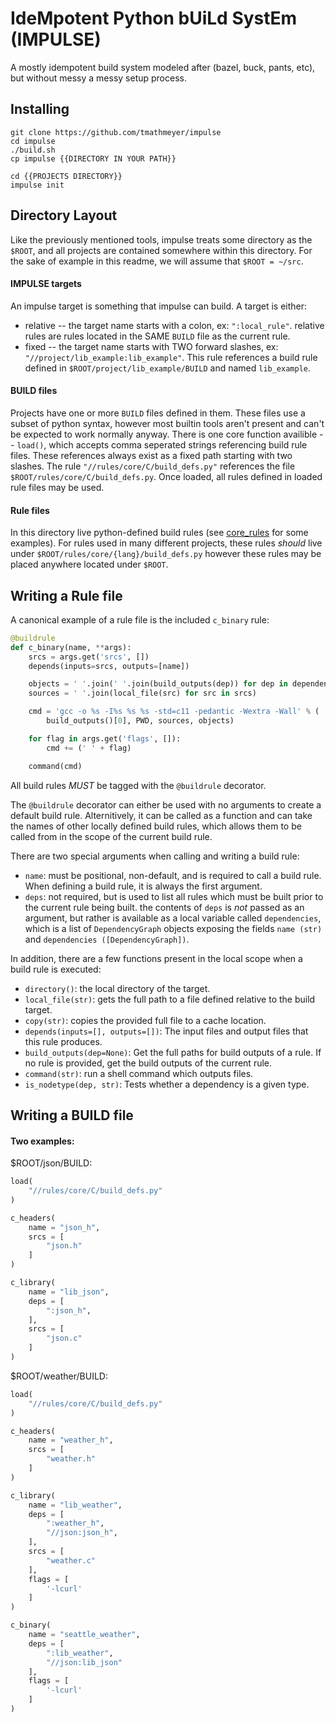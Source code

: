 # IdeMpotent Python bUiLd SystEm (IMPULSE)

A mostly idempotent build system modeled after (bazel, buck, pants, etc), but without messy a messy setup process.

## Installing
```
git clone https://github.com/tmathmeyer/impulse
cd impulse
./build.sh
cp impulse {{DIRECTORY IN YOUR PATH}}

cd {{PROJECTS DIRECTORY}}
impulse init
```

## Directory Layout
Like the previously mentioned tools, impulse treats some directory as the ```$ROOT```, and all projects are contained somewhere within this directory. For the sake of example in this readme, we will assume that ```$ROOT = ~/src```.

#### IMPULSE targets
An impulse target is something that impulse can build. A target is either:
* relative -- the target name starts with a colon, ex: ```":local_rule"```. relative rules are rules located in the SAME ```BUILD``` file as the current rule.
* fixed -- the target name starts with TWO forward slashes, ex: ```"//project/lib_example:lib_example"```. This rule references a build rule defined in ```$ROOT/project/lib_example/BUILD``` and named ```lib_example```.

#### BUILD files
Projects have one or more ```BUILD``` files defined in them. These files use a subset of python syntax, however most builtin tools aren't present and can't be expected to work normally anyway. There is one core function availible -- ```load()```, which accepts comma seperated strings referencing build rule files. These references always exist as a fixed path starting with two slashes. The rule ```"//rules/core/C/build_defs.py"``` references the file ```$ROOT/rules/core/C/build_defs.py```. Once loaded, all rules defined in loaded rule files may be used.


#### Rule files
In this directory live python-defined build rules (see [core_rules](CORE) for some examples). For rules used in many different projects, these rules _should_ live under ```$ROOT/rules/core/{lang}/build_defs.py``` however these rules may be placed anywhere located under ```$ROOT```.

## Writing a Rule file
A canonical example of a rule file is the included ```c_binary``` rule:
```python
@buildrule
def c_binary(name, **args):
	srcs = args.get('srcs', [])
	depends(inputs=srcs, outputs=[name])

	objects = ' '.join(' '.join(build_outputs(dep)) for dep in dependencies)
	sources = ' '.join(local_file(src) for src in srcs)

	cmd = 'gcc -o %s -I%s %s %s -std=c11 -pedantic -Wextra -Wall' % (
		build_outputs()[0], PWD, sources, objects)

	for flag in args.get('flags', []):
		cmd += (' ' + flag)

	command(cmd)
```

All build rules _MUST_ be tagged with the ```@buildrule``` decorator.

The ```@buildrule``` decorator can either be used with no arguments to create a default build rule. Alternitively, it can be called as a function and can take the names of other locally defined build rules, which allows them to be called from in the scope of the current build rule.

There are two special arguments when calling and writing a build rule:
* ```name```: must be positional, non-default, and is required to call a build rule. When defining a build rule, it is always the first argument.
* ```deps```: not required, but is used to list all rules which must be built prior to the current rule being built. the contents of ```deps``` is _not_ passed as an argument, but rather is available as a local variable called ```dependencies```, which is a list of ```DependencyGraph``` objects exposing the fields ```name (str)``` and ```dependencies ([DependencyGraph])```. 

In addition, there are a few functions present in the local scope when a build rule is executed:
* ```directory()```: the local directory of the target.
* ```local_file(str)```: gets the full path to a file defined relative to the build target.
* ```copy(str)```: copies the provided full file to a cache location.
* ```depends(inputs=[], outputs=[])```: The input files and output files that this rule produces.
* ```build_outputs(dep=None)```: Get the full paths for build outputs of a rule. If no rule is provided, get the build outputs of the current rule.
* ```command(str)```: run a shell command which outputs files.
* ```is_nodetype(dep, str)```: Tests whether a dependency is a given type.

## Writing a BUILD file
#### Two examples:
$ROOT/json/BUILD:
```python
load(
	"//rules/core/C/build_defs.py"
)

c_headers(
	name = "json_h",
	srcs = [
		"json.h"
	]
)

c_library(
	name = "lib_json",
	deps = [
		":json_h",
	],
	srcs = [
		"json.c"
	]
)
```

$ROOT/weather/BUILD:
```python
load(
	"//rules/core/C/build_defs.py"
)

c_headers(
	name = "weather_h",
	srcs = [
		"weather.h"
	]
)

c_library(
	name = "lib_weather",
	deps = [
		":weather_h",
		"//json:json_h",
	],
	srcs = [
		"weather.c"
	],
	flags = [
		'-lcurl'
	]
)

c_binary(
	name = "seattle_weather",
	deps = [
		":lib_weather",
		"//json:lib_json"
	],
	flags = [
		'-lcurl'
	]
)
```